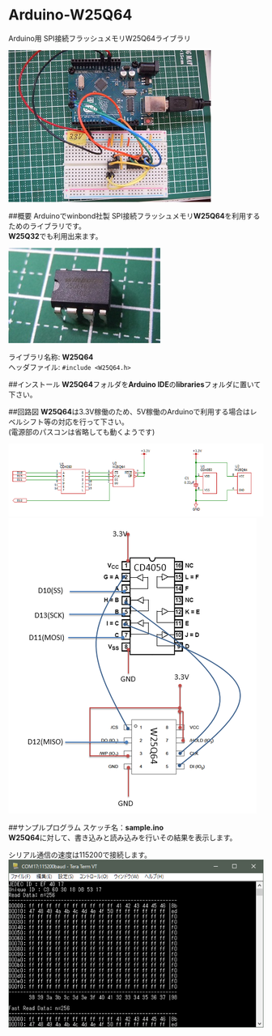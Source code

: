 # Arduino-W25Q64
Arduino用 SPI接続フラッシュメモリW25Q64ライブラリ

![結線図](img/demo.jpg)

##概要
Arduinoでwinbond社製 SPI接続フラッシュメモリ**W25Q64**を利用するためのライブラリです。  
**W25Q32**でも利用出来ます。  

![W25Q64 DIP](img/W25Q64.jpg)


ライブラリ名称: **W25Q64**  
ヘッダファイル: `#include <W25Q64.h>`  

##インストール
**W25Q64**フォルダを**Arduino IDE**の**libraries**フォルダに置いて下さい。  

##回路図
**W25Q64**は3.3V稼働のため、5V稼働のArduinoで利用する場合はレベルシフト等の対応を行って下さい。  
(電源部のパスコンは省略しても動くようです)  

![回路図](img/Schematic1.png)
![接続図](img/Schematic2.png)

##サンプルプログラム
スケッチ名：**sample.ino**  
**W25Q64**に対して、書き込みと読み込みを行いその結果を表示します。  

シリアル通信の速度は115200で接続します。  
![接続図](img/sample_console.png)

